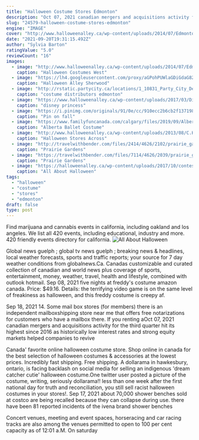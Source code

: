 ```yaml
---
title: "Halloween Costume Stores Edmonton"
description: "Oct 07, 2021 canadian mergers and acquisitions activity for the third quarter hit its highest since 2016 as historically low interest rates and strong equity markets helped companies to revive"
slug: "24579-halloween-costume-stores-edmonton"
engine: "IMAGE"
cover: "http://www.halloweenalley.ca/wp-content/uploads/2014/07/Edmonton-West-IMG_6082-682x1024.jpg"
date: "2021-09-20T19:31:15.492Z"
author: "Sylvia Barton"
ratingValue: "5.0"
reviewCount: "16"
images:
  - image: "http://www.halloweenalley.ca/wp-content/uploads/2014/07/Edmonton-West-IMG_6082-682x1024.jpg"
    caption: "Halloween Costumes West"
  - image: "https://lh4.googleusercontent.com/proxy/aGPohPUWlaGDiGdaG82E-08VkUgcRw28AMEcHJve4mfnAb5Bg1C94bzRyEF-4w02SVsJi_NyKU5yUACeumnv8UiTN80FztAEpaerZceNQUSB2_8FJw1e5cq_FbI=s0-d"
    caption: "Halloween Alley Sherwood"
  - image: "http://rstatic.partycity.ca/locations/1_10831_Party_City_DefaultImage.jpg"
    caption: "costume distributors edmonton"
  - image: "https://www.halloweenalley.ca/wp-content/uploads/2017/03/Disney-Princess-Halloween-Costumes.jpg"
    caption: "disney princess"
  - image: "https://i.pinimg.com/originals/91/0e/cc/910ecc2b6cb2f13719829a8f364bd0d6.jpg"
    caption: "Pin on fall"
  - image: "https://www.familyfuncanada.com/calgary/files/2019/09/Alberta-Ballet-Costume-Sale.jpg"
    caption: "Alberta Ballet Costume"
  - image: "http://www.halloweenalley.ca/wp-content/uploads/2013/08/C.HA-Lostsoul-slideshow.jpg"
    caption: "Halloween Stores Across"
  - image: "http://travelwithbender.com/files/2414/4626/2102/prairie_gardens_IMG_8782-2.jpg"
    caption: "Prairie Gardens"
  - image: "https://travelwithbender.com/files/7114/4626/2039/prairie_gardens_IMG_8780-2.jpg"
    caption: "Prairie Gardens"
  - image: "https://halloweenalley.ca/wp-content/uploads/2017/10/contestdecorfeat.jpg"
    caption: "All About Halloween"
tags:
  - "halloween"
  - "costume"
  - "stores"
  - "edmonton"
draft: false
type: post
---
```


Find marijuana and cannabis events in california, including oakland and los angeles. We list all 420 events, including educational, industry and more. 420 friendly events directory for california.
![All About Halloween](https://halloweenalley.ca/wp-content/uploads/2017/10/contestdecorfeat.jpg "All About Halloween")

Global news guelph ; global tv news guelph ; breaking news &amp; headlines, local weather forecasts, sports and traffic reports; your source for 7 day weather conditions from globalnews.Ca. Canadas customizable and curated collection of canadian and world news plus coverage of sports, entertainment, money, weather, travel, health and lifestyle, combined with outlook  hotmail. Sep 08, 2021 five nights at freddy&#39;s costume amazon canada. Price: $49.16. Details: the terrifying video game is on the same level of freakiness as halloween, and this freddy costume is creepy af.
<!--inArticleAds-->

<!--galleryOne-->

Sep 18, 2021 14. Some mail box stores (for members) there is an independent mailboxshipping store near me that offers free notarizations for customers who have a mailbox there. If you renting aOct 07, 2021 canadian mergers and acquisitions activity for the third quarter hit its highest since 2016 as historically low interest rates and strong equity markets helped companies to revive
<!--inArticleAds-->

<!--galleryTwo-->

Canada' favorite online halloween costume store. Shop online in canada for the best selection of halloween costumes & accessories at the lowest prices. Incredibly fast shipping. Free shipping. A dollarama in hawkesbury, ontario, is facing backlash on social media for selling an indigenous 'dream catcher cutie' halloween costume.One twitter user posted a picture of the costume, writing, seriously dollarama!! less than one week after the first national day for truth and reconciliation, you still sell racist halloween costumes in your stores!. Sep 17, 2021 about 70,000 shower benches sold at costco are being recalled because they can collapse during use. there have been 81 reported incidents of the ivena brand shower benches
<!--galleryThree-->

Concert venues, meeting and event spaces, horseracing and car racing tracks are also among the venues permitted to open to 100 per cent capacity as of 12:01 a.M. On saturday